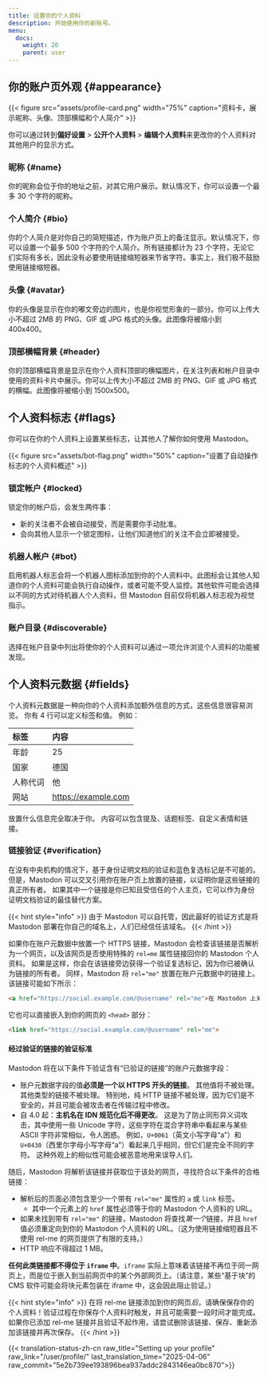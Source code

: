 ```yaml
---
title: 设置你的个人资料
description: 开始使用你的新账号。
menu:
  docs:
    weight: 20
    parent: user
---
```


## 你的账户页外观 {#appearance}

{{< figure src="assets/profile-card.png" width="75%" caption="资料卡，展示昵称、头像、顶部横幅和个人简介" >}}

你可以通过转到**偏好设置** &gt; **公开个人资料** &gt; **编辑个人资料**来更改你的个人资料对其他用户的显示方式。

### 昵称 {#name}

你的昵称会位于你的地址之前，对其它用户展示。默认情况下，你可以设置一个最多 30 个字符的昵称。

### 个人简介 {#bio}

你的个人简介是对你自己的简短描述，作为账户页上的备注显示。默认情况下，你可以设置一个最多 500 个字符的个人简介。所有链接都计为 23 个字符，无论它们实际有多长，因此没有必要使用链接缩短器来节省字符。事实上，我们极不鼓励使用链接缩短器。

### 头像 {#avatar}

你的头像是显示在你的嘟文旁边的图片，也是你视觉形象的一部分。你可以上传大小不超过 2MB 的 PNG、GIF 或 JPG 格式的头像。此图像将被缩小到 400x400。

### 顶部横幅背景 {#header}

你的顶部横幅背景是显示在你个人资料顶部的横幅图片，在关注列表和帐户目录中使用的资料卡片中展示。你可以上传大小不超过 2MB 的 PNG、GIF 或 JPG 格式的横幅。此图像将被缩小到 1500x500。

## 个人资料标志 {#flags}

你可以在你的个人资料上设置某些标志，让其他人了解你如何使用 Mastodon。

{{< figure src="assets/bot-flag.png" width="50%" caption="设置了自动操作标志的个人资料概述" >}}

### 锁定帐户 {#locked}

锁定你的帐户后，会发生两件事：

* 新的关注者不会被自动接受，而是需要你手动批准。
* 会向其他人显示一个锁定图标，让他们知道他们的关注不会立即被接受。

### 机器人帐户 {#bot}

启用机器人标志会将一个机器人图标添加到你的个人资料中。此图标会让其他人知道你的个人资料可能会执行自动操作，或者可能不受人监控。其他软件可能会选择以不同的方式对待机器人个人资料，但 Mastodon 目前仅将机器人标志视为视觉指示。

### 账户目录 {#discoverable}

选择在帐户目录中列出将使你的个人资料可以通过一项允许浏览个人资料的功能被发现。

## 个人资料元数据 {#fields}

个人资料元数据是一种向你的个人资料添加额外信息的方式，这些信息很容易浏览。 你有 4 行可以定义标签和值。 例如：

| 标签 | 内容 |
| :--- | :--- |
| 年龄 | 25 |
| 国家 | 德国 |
| 人称代词 | 他 |
| 网站 | https://example.com |

放置什么信息完全取决于你。 内容可以包含提及、话题标签、自定义表情和链接。

### 链接验证 {#verification}

在没有中央机构的情况下，基于身份证明文档的验证和蓝色复选标记是不可能的。 但是，Mastodon 可以交叉引用你在账户页上放置的链接，以证明你是这些链接的真正所有者。 如果其中一个链接是你已知且受信任的个人主页，它可以作为身份证明文档验证的最佳替代方案。

{{< hint style="info" >}}
由于 Mastodon 可以自托管，因此最好的验证方式是将 Mastodon 部署在你自己的域名上，人们已经信任该域名。
{{< /hint >}}

如果你在账户元数据中放置一个 HTTPS 链接，Mastodon 会检查该链接是否解析为一个网页，以及该网页是否使用特殊的 `rel=me` 属性链接回你的 Mastodon 个人资料。 如果是这样，你会在该链接旁边获得一个验证复选标记，因为你已被确认为链接的所有者。 同样，Mastodon 将 `rel="me"` 放置在账户元数据中的链接上。 该链接可能如下所示：

```html
<a href="https://social.example.com/@username" rel="me">在 Mastodon 上关注我！</a>
```

它也可以直接嵌入到你的网页的 `<head>` 部分：

```html
<link href="https://social.example.com/@username" rel="me">
```

#### 经过验证的链接的验证标准

Mastodon 将在以下条件下验证含有“已验证的链接”的账户元数据字段：

- 账户元数据字段的值**必须是一个以 HTTPS 开头的链接**。 其他值将不被处理。 其他类型的链接不被处理。 特别地，纯 HTTP 链接不被处理，因为它们是不安全的，并且可能会被攻击者在传输过程中修改。
- 自 4.0 起：**主机名在 IDN 规范化后不得更改**。 这是为了防止同形异义词攻击，其中使用一些 Unicode 字符，这些字符在混合字符串中看起来与某些 ASCII 字符非常相似，令人困惑。 例如，`U+0061`（英文小写字母“a”）和 `U+0430`（西里尔字母小写字母“а”）看起来几乎相同，但它们是完全不同的字符。 这种外观上的相似性可能会被恶意地用来误导人们。

随后，Mastodon 将解析该链接并获取位于该处的网页，寻找符合以下条件的合格链接：

- 解析后的页面必须包含至少一个带有 `rel="me"` 属性的 `a` 或 `link` 标签。
  - 其中一个元素上的 `href` 属性必须等于你的 Mastodon 个人资料的 URL。
- 如果未找到带有 `rel="me"` 的链接，Mastodon 将查找*第一个*链接，并且 `href` 值必须重定向到你的 Mastodon 个人资料的 URL。（这为使用链接缩短器且不使用 rel-me 的网页提供了有限的支持。）
- HTTP 响应不得超过 1 MB。

**任何此类链接都不得位于 `iframe` 中**。`iframe` 实际上意味着该链接不再位于同一网页上，而是位于嵌入到当前网页中的某个外部网页上。（请注意，某些“基于块”的 CMS 软件可能会将块元素包装在 iframe 中，这会因此阻止验证。）

{{< hint style="info" >}}
在将 rel-me 链接添加到你的网页*后*，请确保保存你的个人资料！验证过程在你保存个人资料时触发，并且可能需要一段时间才能完成。如果你已添加 rel-me 链接并且验证不起作用，请尝试删除该链接、保存、重新添加该链接并再次保存。
{{< /hint >}}

{{< translation-status-zh-cn raw_title="Setting up your profile" raw_link="/user/profile/" last_translation_time="2025-04-06" raw_commit="5e2b739ee193896bea937addc2843146ea0bc870">}}
